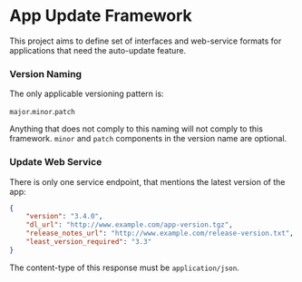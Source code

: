 App Update Framework
====================

This project aims to define set of interfaces and web-service formats for applications that need the auto-update feature.

### Version Naming

The only applicable versioning pattern is:

`major`.`minor`.`patch`

Anything that does not comply to this naming will not comply to this framework. `minor` and `patch` components in the version name are optional.

### Update Web Service

There is only one service endpoint, that mentions the latest version of the app:

```json
{
    "version": "3.4.0",
    "dl_url": "http://www.example.com/app-version.tgz",
    "release_notes_url": "http://www.example.com/release-version.txt",
    "least_version_required": "3.3"
}
```

The content-type of this response must be `application/json`.
